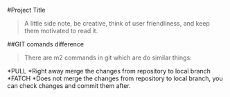 #Project Title
>A little side note, be creative, think of user friendliness, and keep them motivated to read it.

##GIT comands difference
>There are m2 commands in git which are do similar things:

*PULL
  *Right away merge the changes from repository to local branch
*FATCH
  *Does not merge the changes from repository to local branch, you can check changes and commit them after.
